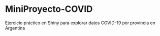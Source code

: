 # MiniProyecto-COVID
Ejercicio práctico en Shiny para explorar datos COVID-19 por provincia en Argentina
